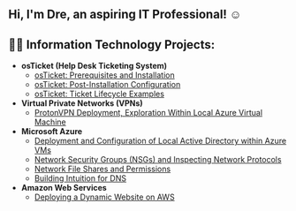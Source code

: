 ## Hi, I'm Dre, an aspiring IT Professional! ☺️

<h2>👨‍💻 Information Technology Projects:</h2>

- <b>osTicket (Help Desk Ticketing System)</b>
  - [osTicket: Prerequisites and Installation](https://github.com/djl1024/osticket-prereqs)
  - [osTicket: Post-Installation Configuration](https://github.com/djl1024/osticket-post-install-config)
  - [osTicket: Ticket Lifecycle Examples](https://github.com/djl1024/osticket-ticket-lifecycle)
- <b>Virtual Private Networks (VPNs)</b>
  - [ProtonVPN Deployment, Exploration Within Local Azure Virtual Machine](https://github.com/djl1024/vpn-setup-explore)
- <b>Microsoft Azure</b>
  - [Deployment and Configuration of Local Active Directory within Azure VMs](https://github.com/djl1024/ad-deploy-config)
  - [Network Security Groups (NSGs) and Inspecting Network Protocols](https://github.com/djl1024/azure-network-protocols)
  - [Network File Shares and Permissions](https://github.com/djl1024/network-file-share-permission)
  - [Building Intuition for DNS](https://github.com/djl1024/build-dns-intuition)
- <b>Amazon Web Services</b>
  - [Deploying a Dynamic Website on AWS](https://github.com/djl1024/aws-site-deploy)


<!--
**djl1024/djl1024** is a ✨ _special_ ✨ repository because its `README.md` (this file) appears on your GitHub profile.

Here are some ideas to get you started:

- 🔭 I’m currently working on ...
- 🌱 I’m currently learning ...
- 👯 I’m looking to collaborate on ...
- 🤔 I’m looking for help with ...
- 💬 Ask me about ...
- 📫 How to reach me: ...
- 😄 Pronouns: ...
- ⚡ Fun fact: ...

<h2>🤳Connect with me:</h2>

[<img align="left" alt="Josh | Twitter" width="22px" src="https://cdn.jsdelivr.net/npm/simple-icons@v3/icons/twitter.svg" />][twitter]
[<img align="left" alt="Josh | LinkedIn" width="22px" src="https://cdn.jsdelivr.net/npm/simple-icons@v3/icons/linkedin.svg" />][linkedin]
[<img align="left" alt="Josh | Instagram" width="22px" src="https://cdn.jsdelivr.net/npm/simple-icons@v3/icons/instagram.svg" />][instagram]

[twitter]: https://twitter.com/Josh
[instagram]: https://www.instagram.com/Josh
[linkedin]: https://linkedin.com/in/Josh

-->

